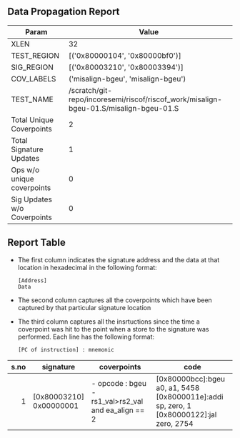 
## Data Propagation Report

| Param                     | Value    |
|---------------------------|----------|
| XLEN                      | 32      |
| TEST_REGION               | [('0x80000104', '0x80000bf0')]      |
| SIG_REGION                | [('0x80003210', '0x80003394')]      |
| COV_LABELS                | ('misalign-bgeu', 'misalign-bgeu')      |
| TEST_NAME                 | /scratch/git-repo/incoresemi/riscof/riscof_work/misalign-bgeu-01.S/misalign-bgeu-01.S    |
| Total Unique Coverpoints  | 2      |
| Total Signature Updates   | 1      |
| Ops w/o unique coverpoints | 0      |
| Sig Updates w/o Coverpoints | 0    |

## Report Table

- The first column indicates the signature address and the data at that location in hexadecimal in the following format: 
  ```
  [Address]
  Data
  ```

- The second column captures all the coverpoints which have been captured by that particular signature location

- The third column captures all the insrtuctions since the time a coverpoint was
  hit to the point when a store to the signature was performed. Each line has
  the following format:
  ```
  [PC of instruction] : mnemonic
  ```

|s.no|        signature         |                         coverpoints                         |                                                code                                                 |
|---:|--------------------------|-------------------------------------------------------------|-----------------------------------------------------------------------------------------------------|
|   1|[0x80003210]<br>0x00000001|- opcode : bgeu<br> -  rs1_val>rs2_val and ea_align == 2<br> |[0x80000bcc]:bgeu a0, a1, 5458<br> [0x8000011e]:addi sp, zero, 1<br> [0x80000122]:jal zero, 2754<br> |
